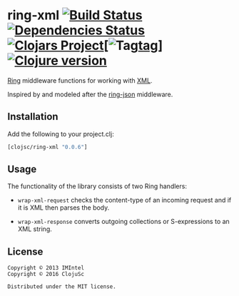 # ring-xml [![Build Status][travis-badge]][travis][![Dependencies Status][deps-badge]][deps][![Clojars Project][clojars-badge]][clojars][![Tag][tag-badge][tag]][![Clojure version][clojure-v]](project.clj)


[Ring](https://github.com/ring-clojure) middleware functions for working with
[XML](https://en.wikipedia.org/wiki/XML).

Inspired by and modeled after the
[ring-json](https://github.com/ring-clojure/ring-json) middleware.


## Installation

Add the following to your project.clj:

```clj
[clojsc/ring-xml "0.0.6"]
```


## Usage

The functionality of the library consists of two Ring handlers:

* `wrap-xml-request` checks the content-type of an incoming request and if it
  is XML then parses the body.

* `wrap-xml-response` converts outgoing collections or S-expressions to
  an XML string.


## License

```
Copyright © 2013 IMIntel
Copyright © 2016 ClojuSc

Distributed under the MIT license.
```

<!-- Named page links below: /-->

[travis]: https://travis-ci.org/clojusc/xml-ring
[travis-badge]: https://travis-ci.org/clojusc/xml-ring.png?branch=master
[deps]: http://jarkeeper.com/clojusc/xml-ring
[deps-badge]: http://jarkeeper.com/clojusc/xml-ring/status.svg
[logo]: https://avatars1.githubusercontent.com/u/18177940?v=3&s=200
[logo-large]: https://avatars1.githubusercontent.com/u/18177940?v=3&s=1000
[tag-badge]: https://img.shields.io/github/tag/clojusc/xml-ring.svg?maxAge=2592000
[tag]: https://github.com/clojusc/xml-ring/tags
[clojure-v]: https://img.shields.io/badge/clojure-1.8.0-blue.svg
[clojars]: https://clojars.org/clojusc/xml-ring
[clojars-badge]: https://img.shields.io/clojars/v/clojusc/xml-ring.svg
